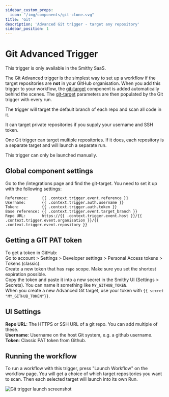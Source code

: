 ```yaml
---
sidebar_custom_props:
  icon: "/img/components/git-clone.svg"
title: 'Git'
description: 'Advanced Git trigger - target any repository'
sidebar_position: 1
---
```


# Git Advanced Trigger

This trigger is only available in the Smithy SaaS.

The Git Advanced trigger is the simplest way to set up a workflow if the target
repositories are **not** in your GitHub organisation. When you add this
trigger to your workflow,
the [git-target](https://docs.smithy.security/docs/reference/components/git-clone)
component is added automatically behind the scenes.
The [git-target](https://docs.smithy.security/docs/reference/components/git-clone)
parameters are then populated by the Git trigger with every run.

The trigger will target the default branch of each repo and scan all code
in it.

It can target private repositories if you supply your username and SSH token.

One Git trigger can target multiple repositories. If it does, each repository is
a separate target and will launch a separate run.

This trigger can only be launched manually.

## Global component settings

Go to the /integrations page and find the git-target.
You need to set it up with the following settings:

```
Reference:      {{ .context.trigger.event.reference }}
Username:       {{ .context.trigger.auth.username }}
Token:          {{ .context.trigger.auth.token }}
Base reference:	{{ .context.trigger.event.target_branch }}
Repo URL:       https://{{ .context.trigger.event.host }}/{{ .context.trigger.event.organisation }}/{{ .context.trigger.event.repository }}
```

## Getting a GIT PAT token

To get a token in GitHub:  
Go to account > Settings > Developer settings > Personal Access tokens > Tokens (classic).  
Create a new token that has
`repo` scope. Make sure you set the shortest expiration possible.  
Copy the token and paste it into a new secret in the Smithy UI (Settings > Secrets). You can name it something like
`MY_GITHUB_TOKEN`.  
When you create a new Advanced Git target, use your token with
`{{ secret "MY_GITHUB_TOKEN"}}`.

## UI Settings

**Repo URL**: The HTTPS or SSH URL of a git repo. You can add multiple of
these.  
**Username**: Username on the host Git system, e.g. a github username.  
**Token**: Classic PAT token from Github.

## Running the workflow

To run a workflow with this trigger, press "Launch Workflow" on the workflow
page. You will get a choice of which target repositories you want to
scan. Then each selected target will launch into its own Run.

![Git trigger launch screenshot](/img/instructions/git-trigger-run.png)





